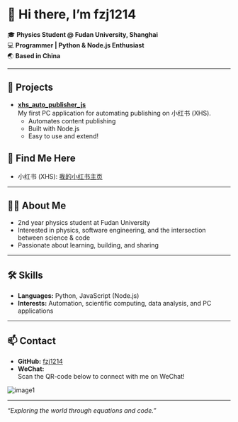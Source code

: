 # 👋 Hi there, I’m fzj1214

🎓 **Physics Student @ Fudan University, Shanghai**  
💻 **Programmer | Python & Node.js Enthusiast**  
🌏 **Based in China**

---

## 🚀 Projects

- **[xhs_auto_publisher_js](https://github.com/fzj1214/xhs_auto_publisher_js)**  
  My first PC application for automating publishing on 小红书 (XHS).  
  - Automates content publishing  
  - Built with Node.js  
  - Easy to use and extend!

## 👀 Find Me Here

- 小红书 (XHS): [我的小红书主页](https://www.xiaohongshu.com/user/profile/66839694000000000b031456?xsec_token=YBowq3Rwmt0VTbogDv-XoPOPoBHpQ3F6Dc2GCfCCM6YwE%3D&xsec_source=app_share&xhsshare=CopyLink&appuid=66839694000000000b031456&apptime=1752303374&share_id=7fb5731a9c834295b63c8deb27a0c6a2&share_channel=copy_link)

---

## 🧑‍🔬 About Me

- 2nd year physics student at Fudan University
- Interested in physics, software engineering, and the intersection between science & code
- Passionate about learning, building, and sharing

---

## 🛠️ Skills

- **Languages:** Python, JavaScript (Node.js)
- **Interests:** Automation, scientific computing, data analysis, and PC applications

---

## 📫 Contact

- **GitHub:** [fzj1214](https://github.com/fzj1214)
- **WeChat:**  
  Scan the QR-code below to connect with me on WeChat!

![image1](image1)

---

*“Exploring the world through equations and code.”*
